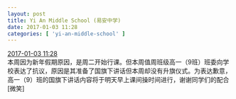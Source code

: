 ```yaml
---
layout: post
title: Yi An Middle School (易安中学)
date: 2017-01-03 11:28
categories: [ 'yi-an-middle-school' ]
---
```


<div class="weibo-info">
  <a href="http://weibo.com/6074218720/Ep5y3mzlf">2017-01-03 11:28</a>
</div>
本周因为新年假期原因，是周二开始行课。但本周值周班级高一（9班）班委向学校表达了抗议，原因是其准备了国旗下讲话但本周却没有升旗仪式。为表达歉意，高一（9）班的国旗下讲话内容将于明天早上课间操时间进行，谢谢同学们的配合[微笑]
